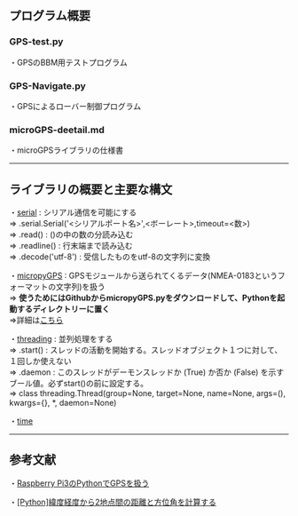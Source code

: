 ## プログラム概要
### GPS-test.py 
・GPSのBBM用テストプログラム

### GPS-Navigate.py
・GPSによるローバー制御プログラム

### microGPS-deetail.md
・microGPSライブラリの仕様書

***
## ライブラリの概要と主要な構文
・[serial](https://qiita.com/kosystem/items/0023cfee941fdf099087) : シリアル通信を可能にする<br>
⇒ .serial.Serial('<シリアルポート名>',<ボーレート>,timeout=<数>)<br>
⇒ .read() : ()の中の数の分読み込む<br>
⇒ .readline() : 行末端まで読み込む<br>
⇒ .decode('utf-8') : 受信したものをutf-8の文字列に変換<br>

・[micropyGPS](https://github.com/inmcm/micropyGPS) : GPSモジュールから送られてくるデータ(NMEA-0183というフォーマットの文字列)を扱う<br>
⇒ **使うためにはGithubからmicropyGPS.pyをダウンロードして、Pythonを起動するディレクトリーに置く**<br>
⇒詳細は[こちら](https://github.com/CanSat-2020-kimura-lab/SensorModuleTest/blob/master/GPS/microGPS-detail.md)

・[threading](https://docs.python.org/ja/3/library/threading.html) : 並列処理をする<br>
⇒ .start() : スレッドの活動を開始する。スレッドオブジェクト１つに対して、１回しか使えない<br>
⇒ .daemon : このスレッドがデーモンスレッドか (True) か否か (False) を示すブール値。必ずstart()の前に設定する。<br>
⇒ class threading.Thread(group=None, target=None, name=None, args=(), kwargs={}, *, daemon=None)

・[time](https://docs.python.org/ja/3/library/time.html?highlight=time#module-time)<br>

***
## 参考文献

・[Raspberry Pi3のPythonでGPSを扱う](https://qiita.com/AmbientData/items/fff54c8ac8ec95aeeee6)

・[[Python]緯度経度から2地点間の距離と方位角を計算する](https://qiita.com/r-fuji/items/99ca549b963cedc106ab)
